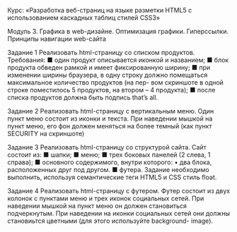 Курс:
«Разработка веб-страниц на языке разметки HTML5
с использованием каскадных таблиц стилей CSS3»

Модуль 3. Графика в web-дизайне. Оптимизация графики.
Гиперссылки. Принципы навигации web-сайта

Задание 1
Реализовать html-страницу со списком продуктов.
Требования:
■ один продукт описывается иконкой и названием;
■ блок продукта обведен рамкой и имеет фиксированную
ширину;
■ при изменении ширины браузера, в одну строку должно
помещаться максимальное количество продуктов (на пер-
вом скриншоте в одной строке поместилось 5 продуктов,
на втором – 4 продукта);
■ после списка продуктов должна быть подпись that’s all.

Задание 2
Реализовать html-страницу с вертикальным меню.
Один пункт меню состоит из иконки и текста. При наведении
мышкой на пункт меню, его фон должен меняться на более темный
(как пункт SECURITY на скриншотe)

Задание 3
Реализовать html-страницу со структурой сайта.
Сайт состоит из:
■ шапки;
■ меню;
■ трех боковых панелей (2 слева, 1 справа);
■ основного содержимого, внутри которого:
• два блока, расположенных друг под другом.
■ футера.
Задание необходимо выполнить, используя семантические
теги HTML5 и CSS стиль float.

Задание 4
Реализовать html-страницу с футером.
Футер состоит из двух колонок с пунктами меню и трех иконок
социальных сетей.
При наведении мышкой на пункт меню он должен становиться
подчеркнутым. При наведении на иконки социальных сетей они
должны становиьтся цветными (для этого используйте background-
image).